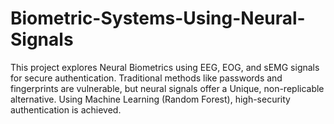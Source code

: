 # Biometric-Systems-Using-Neural-Signals
This project explores Neural Biometrics using EEG, EOG, and sEMG signals for secure authentication. Traditional methods like passwords and fingerprints are vulnerable, but neural signals offer a Unique, non-replicable alternative. Using Machine Learning (Random Forest), high-security authentication is achieved.
